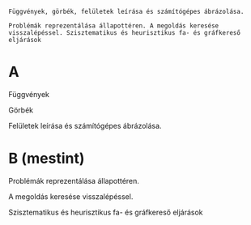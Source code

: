 ```
Függvények, görbék, felületek leírása és számítógépes ábrázolása.

Problémák reprezentálása állapottéren. A megoldás keresése visszalépéssel. Szisztematikus és heurisztikus fa- és gráfkereső eljárások
```


# A

Függvények

Görbék

Felületek leírása és számítógépes ábrázolása.

# B (mestint)

Problémák reprezentálása állapottéren.

A megoldás keresése visszalépéssel.

Szisztematikus és heurisztikus fa- és gráfkereső eljárások